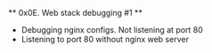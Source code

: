 ** 0x0E. Web stack debugging #1 **

- Debugging nginx configs. Not listening at port 80
- Listening to port 80 without nginx web server
